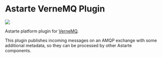 Astarte VerneMQ Plugin
======================

<img src="appengine_astarte_overview.svg" align="center" />

Astarte platform plugin for [VerneMQ](https://vernemq.com/).

This plugin publishes incoming messages on an AMQP exchange with some additional metadata, so they can be processed by other Astarte components.
